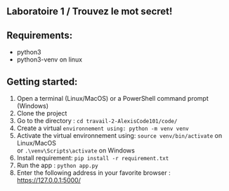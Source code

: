 ## Laboratoire 1 / Trouvez le mot secret!

Requirements:
---

* python3  
* python3-venv on linux  

Getting started:
---

1. Open a terminal (Linux/MacOS) or a PowerShell command prompt (Windows)  
1. Clone the project  
1. Go to the directory : `cd travail-2-AlexisCode101/code/`  
1. Create a virtual `environnement using: python -m venv venv`  
1. Activate the virtual environnement using: `source venv/bin/activate` on Linux/MacOS  
or `.\venv\Scripts\activate` on Windows  
1. Install requirement: `pip install -r requirement.txt`  
1. Run the app : `python app.py`  
1. Enter the following address in your favorite browser :  https://127.0.0.1:5000/  
